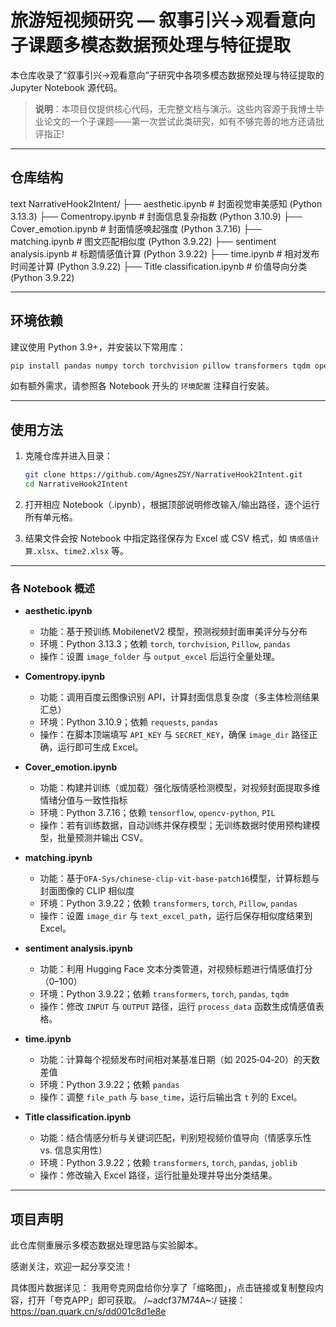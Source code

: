 # 旅游短视频研究 — 叙事引兴→观看意向子课题多模态数据预处理与特征提取

本仓库收录了“叙事引兴→观看意向”子研究中各项多模态数据预处理与特征提取的 Jupyter Notebook 源代码。

> **说明**：本项目仅提供核心代码，无完整文档与演示。这些内容源于我博士毕业论文的一个子课题——第一次尝试此类研究，如有不够完善的地方还请批评指正!

---

## 仓库结构

text
NarrativeHook2Intent/
├── aesthetic.ipynb              # 封面视觉审美感知 (Python 3.13.3)
├── Comentropy.ipynb             # 封面信息复杂指数 (Python 3.10.9)
├── Cover_emotion.ipynb          # 封面情感唤起强度 (Python 3.7.16)
├── matching.ipynb               # 图文匹配相似度 (Python 3.9.22)
├── sentiment analysis.ipynb     # 标题情感值计算 (Python 3.9.22)
├── time.ipynb                   # 相对发布时间差计算 (Python 3.9.22)
├── Title classification.ipynb   # 价值导向分类 (Python 3.9.22)


---

## 环境依赖

建议使用 Python 3.9+，并安装以下常用库：

```bash
pip install pandas numpy torch torchvision pillow transformers tqdm openpyxl tensorflow joblib baidu-aip opencv-python requests
```

如有额外需求，请参照各 Notebook 开头的 `环境配置` 注释自行安装。

---

## 使用方法

1. 克隆仓库并进入目录：

   ```bash
   git clone https://github.com/AgnesZSY/NarrativeHook2Intent.git
   cd NarrativeHook2Intent
   ```


2. 打开相应 Notebook（.ipynb），根据顶部说明修改输入/输出路径，逐个运行所有单元格。

3. 结果文件会按 Notebook 中指定路径保存为 Excel 或 CSV 格式，如 `情感值计算.xlsx`、`time2.xlsx` 等。

---

### 各 Notebook 概述

- **aesthetic.ipynb**

  - 功能：基于预训练 MobilenetV2 模型，预测视频封面审美评分与分布
  - 环境：Python 3.13.3；依赖 `torch`, `torchvision`, `Pillow`, `pandas`
  - 操作：设置 `image_folder` 与 `output_excel` 后运行全量处理。

- **Comentropy.ipynb**

  - 功能：调用百度云图像识别 API，计算封面信息复杂度（多主体检测结果汇总）
  - 环境：Python 3.10.9；依赖 `requests`, `pandas`
  - 操作：在脚本顶端填写 `API_KEY` 与 `SECRET_KEY`，确保 `image_dir` 路径正确，运行即可生成 Excel。

- **Cover\_emotion.ipynb**

  - 功能：构建并训练（或加载）强化版情感检测模型，对视频封面提取多维情绪分值与一致性指标
  - 环境：Python 3.7.16；依赖 `tensorflow`, `opencv-python`, `PIL`
  - 操作：若有训练数据，自动训练并保存模型；无训练数据时使用预构建模型，批量预测并输出 CSV。

- **matching.ipynb**

  - 功能：基于`OFA-Sys/chinese-clip-vit-base-patch16`模型，计算标题与封面图像的 CLIP 相似度
  - 环境：Python 3.9.22；依赖 `transformers`, `torch`, `Pillow`, `pandas`
  - 操作：设置 `image_dir` 与 `text_excel_path`，运行后保存相似度结果到 Excel。

- **sentiment analysis.ipynb**

  - 功能：利用 Hugging Face 文本分类管道，对视频标题进行情感值打分（0–100）
  - 环境：Python 3.9.22；依赖 `transformers`, `torch`, `pandas`, `tqdm`
  - 操作：修改 `INPUT` 与 `OUTPUT` 路径，运行 `process_data` 函数生成情感值表格。

- **time.ipynb**

  - 功能：计算每个视频发布时间相对某基准日期（如 2025‑04‑20）的天数差值
  - 环境：Python 3.9.22；依赖 `pandas`
  - 操作：调整 `file_path` 与 `base_time`，运行后输出含 `t` 列的 Excel。

- **Title classification.ipynb**

  - 功能：结合情感分析与关键词匹配，判别短视频价值导向（情感享乐性 vs. 信息实用性）
  - 环境：Python 3.9.22；依赖 `transformers`, `torch`, `pandas`, `joblib`
  - 操作：修改输入 Excel 路径，运行批量处理并导出分类结果。

---

## 项目声明

此仓库侧重展示多模态数据处理思路与实验脚本。 

感谢关注，欢迎一起分享交流！

具体图片数据详见：
我用夸克网盘给你分享了「缩略图」，点击链接或复制整段内容，打开「夸克APP」即可获取。
/~adcf37M74A~:/
链接：https://pan.quark.cn/s/dd001c8d1e8e



